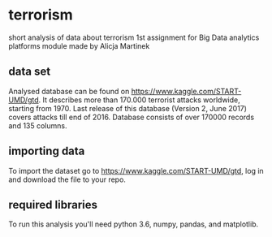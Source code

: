 # terrorism
short analysis of data about terrorism
1st assignment for Big Data analytics platforms module
made by Alicja Martinek

## data set
Analysed database can be found on https://www.kaggle.com/START-UMD/gtd. It describes more than 170.000 terrorist attacks worldwide, starting from 1970. Last release of this database (Version 2, June 2017) covers attacks till end of 2016. Database consists of over 170000 records and 135 columns.

## importing data
To import the dataset go to https://www.kaggle.com/START-UMD/gtd, log in and download the file to your repo.

## required libraries
To run this analysis you'll need python 3.6, numpy, pandas, and matplotlib.

